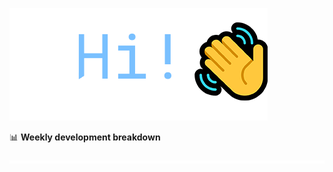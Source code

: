 ![Hi!](assets/images/hi.png)

📊 **Weekly development breakdown**
<!--START_SECTION:waka-->
<!--END_SECTION:waka-->

![footer](assets/images/footer.png)
